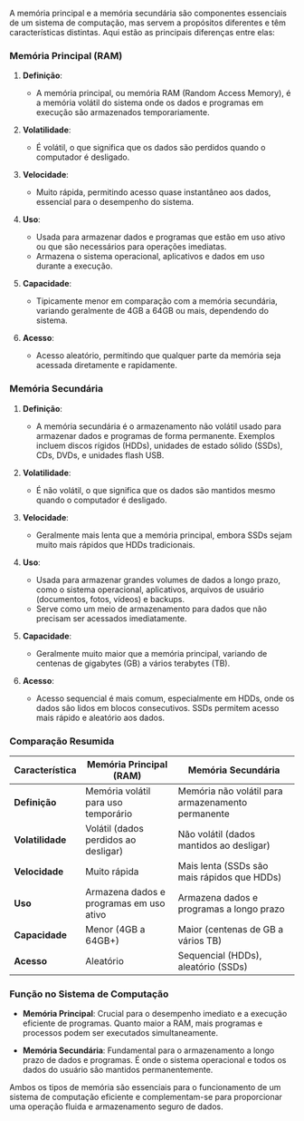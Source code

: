A memória principal e a memória secundária são componentes essenciais de um sistema de computação, mas servem a propósitos diferentes e têm características distintas. Aqui estão as principais diferenças entre elas:

### Memória Principal (RAM)

1. **Definição**:
   - A memória principal, ou memória RAM (Random Access Memory), é a memória volátil do sistema onde os dados e programas em execução são armazenados temporariamente.

2. **Volatilidade**:
   - É volátil, o que significa que os dados são perdidos quando o computador é desligado.

3. **Velocidade**:
   - Muito rápida, permitindo acesso quase instantâneo aos dados, essencial para o desempenho do sistema.

4. **Uso**:
   - Usada para armazenar dados e programas que estão em uso ativo ou que são necessários para operações imediatas.
   - Armazena o sistema operacional, aplicativos e dados em uso durante a execução.

5. **Capacidade**:
   - Tipicamente menor em comparação com a memória secundária, variando geralmente de 4GB a 64GB ou mais, dependendo do sistema.

6. **Acesso**:
   - Acesso aleatório, permitindo que qualquer parte da memória seja acessada diretamente e rapidamente.

### Memória Secundária

1. **Definição**:
   - A memória secundária é o armazenamento não volátil usado para armazenar dados e programas de forma permanente. Exemplos incluem discos rígidos (HDDs), unidades de estado sólido (SSDs), CDs, DVDs, e unidades flash USB.

2. **Volatilidade**:
   - É não volátil, o que significa que os dados são mantidos mesmo quando o computador é desligado.

3. **Velocidade**:
   - Geralmente mais lenta que a memória principal, embora SSDs sejam muito mais rápidos que HDDs tradicionais.

4. **Uso**:
   - Usada para armazenar grandes volumes de dados a longo prazo, como o sistema operacional, aplicativos, arquivos de usuário (documentos, fotos, vídeos) e backups.
   - Serve como um meio de armazenamento para dados que não precisam ser acessados imediatamente.

5. **Capacidade**:
   - Geralmente muito maior que a memória principal, variando de centenas de gigabytes (GB) a vários terabytes (TB).

6. **Acesso**:
   - Acesso sequencial é mais comum, especialmente em HDDs, onde os dados são lidos em blocos consecutivos. SSDs permitem acesso mais rápido e aleatório aos dados.

### Comparação Resumida

| Característica           | Memória Principal (RAM)           | Memória Secundária                 |
|--------------------------|-----------------------------------|------------------------------------|
| **Definição**            | Memória volátil para uso temporário | Memória não volátil para armazenamento permanente |
| **Volatilidade**         | Volátil (dados perdidos ao desligar) | Não volátil (dados mantidos ao desligar) |
| **Velocidade**           | Muito rápida                      | Mais lenta (SSDs são mais rápidos que HDDs) |
| **Uso**                  | Armazena dados e programas em uso ativo | Armazena dados e programas a longo prazo |
| **Capacidade**           | Menor (4GB a 64GB+)               | Maior (centenas de GB a vários TB) |
| **Acesso**               | Aleatório                         | Sequencial (HDDs), aleatório (SSDs) |

### Função no Sistema de Computação

- **Memória Principal**: Crucial para o desempenho imediato e a execução eficiente de programas. Quanto maior a RAM, mais programas e processos podem ser executados simultaneamente.
  
- **Memória Secundária**: Fundamental para o armazenamento a longo prazo de dados e programas. É onde o sistema operacional e todos os dados do usuário são mantidos permanentemente.

Ambos os tipos de memória são essenciais para o funcionamento de um sistema de computação eficiente e complementam-se para proporcionar uma operação fluida e armazenamento seguro de dados.